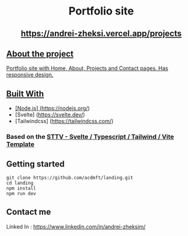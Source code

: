 <div align="center">
  <h1 align="center">Portfolio site</h1>
<h2 align="center"><a href="https://andrei-zheksi.vercel.app/projects">https://andrei-zheksi.vercel.app/projects</h2>
</div>

  ## About the project 

Portfolio site with Home, About, Projects and Contact pages. Has responsive design.
  
## Built With

* [Node.js] (https://nodejs.org/)
* [Svelte] (https://svelte.dev/)
* [Tailwindcss] (https://tailwindcss.com/) 
  
<h3>Based on the <a href="https://github.com/srmullen/sttv">STTV - Svelte / Typescript / Tailwind / Vite Template</a></h3>

Getting started
------------

```
git clone https://github.com/acdmft/landing.git
cd landing
npm install
npm run dev
```
## Contact me
Linked In : https://www.linkedin.com/in/andrei-zheksim/
